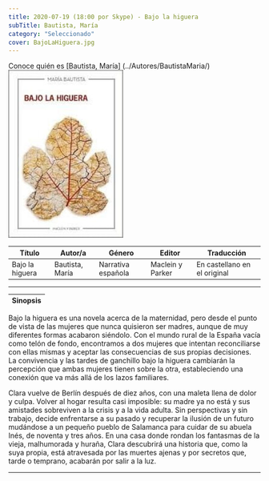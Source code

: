 ```yaml
---
title: 2020-07-19 (18:00 por Skype) - Bajo la higuera
subTitle: Bautista, María
category: "Seleccionado"
cover: BajoLaHiguera.jpg
---
```

Conoce quién es [Bautista, María] (../Autores/BautistaMaria/)
!["Imagen no encontrada"](BajoLaHiguera.jpg)

Título | Autor/a | Género | Editor | Traducción |
------ | ------- | ------ | ------ | --------- |
Bajo la higuera | Bautista, María | Narrativa española | Maclein y Parker | En castellano en el original |
***
|Sinopsis|
|--------|
Bajo la higuera es una novela acerca de la maternidad, pero desde el punto de vista de las mujeres que nunca quisieron ser madres, aunque de muy diferentes formas acabaron siéndolo. Con el mundo rural de la España vacía como telón de fondo, encontramos a dos mujeres que intentan reconciliarse con ellas mismas y aceptar las consecuencias de sus propias decisiones. La convivencia y las tardes de ganchillo bajo la higuera cambiarán la percepción que ambas mujeres tienen sobre la otra, estableciendo una conexión que va más allá de los lazos familiares.

Clara vuelve de Berlín después de diez años, con una maleta llena de dolor y culpa. Volver al hogar resulta casi imposible: su madre ya no está y sus amistades sobreviven a la crisis y a la vida adulta. Sin perspectivas y sin trabajo, decide enfrentarse a su pasado y recuperar la ilusión de un futuro mudándose a un pequeño pueblo de Salamanca para cuidar de su abuela Inés, de noventa y tres años. En una casa donde rondan los fantasmas de la vieja, malhumorada y huraña, Clara descubrirá una historia que, como la suya propia, está atravesada por las muertes ajenas y por secretos que, tarde o temprano, acabarán por salir a la luz.
***
